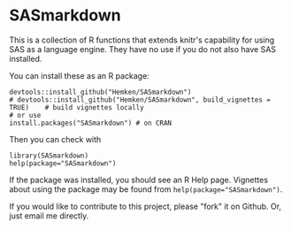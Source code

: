# SASmarkdown
This is a collection of R functions that extends knitr's capability 
for using SAS as a language engine.  They have no use if you do not 
also have SAS installed.

You can install these as an R package:
```
devtools::install_github("Hemken/SASmarkdown")
# devtools::install_github("Hemken/SASmarkdown", build_vignettes = TRUE)    # build vignettes locally
# or use
install.packages("SASmarkdown") # on CRAN
```
Then you can check with
```
library(SASmarkdown)
help(package="SASmarkdown")
```
If the package was installed, you should see an R Help page.  Vignettes
about using the package may be found from `help(package="SASmarkdown")`.

If you would like to contribute to this project, please "fork" it on Github.  Or, just email me directly.
